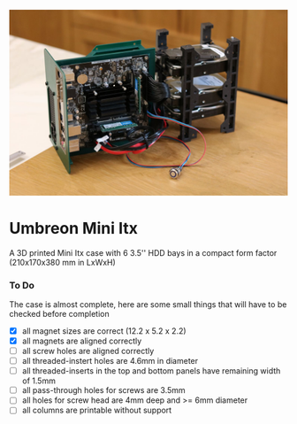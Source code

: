 ![Showcase of v0.1](showcase/v0.1.JPG)

# Umbreon Mini Itx

A 3D printed Mini Itx case with 6 3.5'' HDD bays in a compact form factor (210x170x380 mm in LxWxH)

### To Do

The case is almost complete, here are some small things that will have to be checked before completion

- [x] all magnet sizes are correct (12.2 x 5.2 x 2.2)
- [x] all magnets are aligned correctly
- [ ] all screw holes are aligned correctly
- [ ] all threaded-instert holes are 4.6mm in diameter
- [ ] all threaded-inserts in the top and bottom panels have remaining width of 1.5mm
- [ ] all pass-through holes for screws are 3.5mm
- [ ] all holes for screw head are 4mm deep and >= 6mm diameter
- [ ] all columns are printable without support
